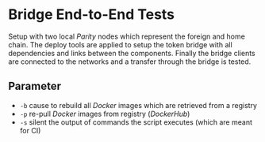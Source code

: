 # Bridge End-to-End Tests

Setup with two local _Parity_ nodes which represent the foreign and home chain.
The deploy tools are applied to setup the token bridge with all dependencies and
links between the components. Finally the bridge clients are connected to the
networks and a transfer through the bridge is tested.

## Parameter

- `-b` cause to rebuild all _Docker_ images which are retrieved from a registry
- `-p` re-pull _Docker_ images from registry (_DockerHub_)
- `-s` silent the output of commands the script executes (which are meant for CI)
